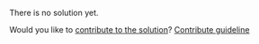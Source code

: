 
There is no solution yet.

Would you like to [contribute to the solution](https://github.com/BFEdev/BFE.dev-solutions/blob/main/quiz/inheritance_en.md)? [Contribute guideline](https://github.com/BFEdev/BFE.dev-solutions#how-to-contribute)
